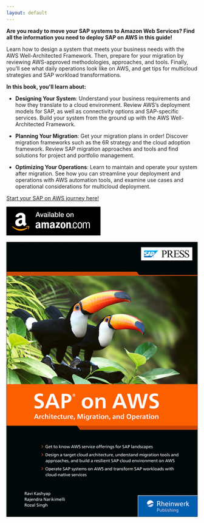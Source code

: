 ```yaml
---
layout: default
---
```

**Are you ready to move your SAP systems to Amazon Web Services? Find all the information you need to deploy SAP on AWS in this guide!**

Learn how to design a system that meets your business needs with the AWS Well-Architected Framework. Then, prepare for your migration by reviewing AWS-approved methodologies, approaches, and tools. Finally, you’ll see what daily operations look like on AWS, and get tips for multicloud strategies and SAP workload transformations. 

**In this book, you'll learn about:**
* **Designing Your System**:
Understand your business requirements and how they translate to a cloud environment. Review AWS’s deployment models for SAP, as well as connectivity options and SAP-specific services. Build your system from the ground up with the AWS Well-Architected Framework.

* **Planning Your Migration**:
Get your migration plans in order! Discover migration frameworks such as the 6R strategy and the cloud adoption framework. Review SAP migration approaches and tools and find solutions for project and portfolio management.

* **Optimizing Your Operations**:
Learn to maintain and operate your system after migration. See how you can streamline your deployment and operations with AWS automation tools, and examine use cases and operational considerations for multicloud deployment.



[Start your SAP on AWS journey here!](https://www.sap-press.com/sap-on-aws_5776/)

[![Available at Amazon](https://raw.githubusercontent.com/SAPandAWS/SAPonAWS.org/master/assets/images/icon_download.png)](https://www.amazon.com/SAP-AWS-Architecture-Migration-Operation/dp/1493224905)

![SAP on AWS book by SAP PRESS](https://github.com/SAPandAWS/SAPonAWS.org/blob/master/assets/images/SAPonAWS.png?raw=true)
 
